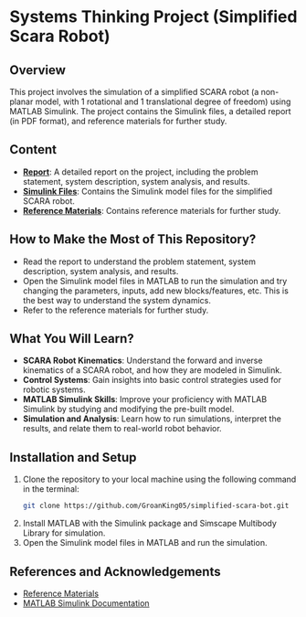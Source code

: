 # Systems Thinking Project (Simplified Scara Robot)

## Overview
This project involves the simulation of a simplified SCARA robot (a non-planar model, with 1 rotational and 1 translational degree of freedom) using MATLAB Simulink. The project contains the Simulink files, a detailed report (in PDF format), and reference materials for further study.
<!-- A non-planar model, with 1 rotational and 1 translational degree of freedom.
This Repository consists of the following files: -->

## Content
- **[Report](
    simplified-scara-bot/Report/Systems_Thinking_Project_Report.pdf
    )**: A detailed report on the project, including the problem statement, system description, system analysis, and results.
- **[Simulink Files](
    simplified-scara-bot/Simulink/
    )**: Contains the Simulink model files for the simplified SCARA robot.
- **[Reference Materials](
    simplified-scara-bot/Reference/
    )**: Contains reference materials for further study.

## How to Make the Most of This Repository?
- Read the report to understand the problem statement, system description, system analysis, and results.
- Open the Simulink model files in MATLAB to run the simulation and try changing the parameters, inputs, add new blocks/features, etc. This is the best way to understand the system dynamics.
- Refer to the reference materials for further study.

## What You Will Learn?
- **SCARA Robot Kinematics**: Understand the forward and inverse kinematics of a SCARA robot, and how they are modeled in Simulink.
- **Control Systems**: Gain insights into basic control strategies used for robotic systems.
- **MATLAB Simulink Skills**: Improve your proficiency with MATLAB Simulink by studying and modifying the pre-built model.
- **Simulation and Analysis**: Learn how to run simulations, interpret the results, and relate them to real-world robot behavior.

## Installation and Setup
1. Clone the repository to your local machine using the following command in the terminal:
    ```bash
    git clone https://github.com/GroanKing05/simplified-scara-bot.git
    ```
2. Install MATLAB with the Simulink package and Simscape Multibody Library for simulation.
3. Open the Simulink model files in MATLAB and run the simulation.

## References and Acknowledgements
- [Reference Materials](simplified-scara-bot/Reference/)
- [MATLAB Simulink Documentation](https://www.mathworks.com/help/simulink/index.html)



